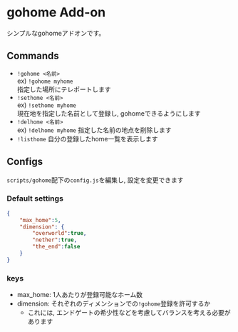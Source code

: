 # gohome Add-on
シンプルなgohomeアドオンです。

## Commands
 - `!gohome <名前>`  
 ex) `!gohome myhome`  
 指定した場所にテレポートします
 - `!sethome <名前>`  
 ex) `!sethome myhome`  
 現在地を指定した名前として登録し, gohomeできるようにします
 - `!delhome <名前>`  
 ex) `!delhome myhome`
 指定した名前の地点を削除します
 - `!listhome`
 自分の登録したhome一覧を表示します

## Configs

`scripts/gohome`配下の`config.js`を編集し, 設定を変更できます
### Default settings
```json
{
    "max_home":5,
    "dimension": {
        "overworld":true,
        "nether":true,
        "the_end":false
    }
}

```

### keys
 - max_home: 1人あたりが登録可能なホーム数
 - dimension: それぞれのディメンションでの`!gohome`登録を許可するか
   - これには, エンドゲートの希少性などを考慮してバランスを考える必要があります
